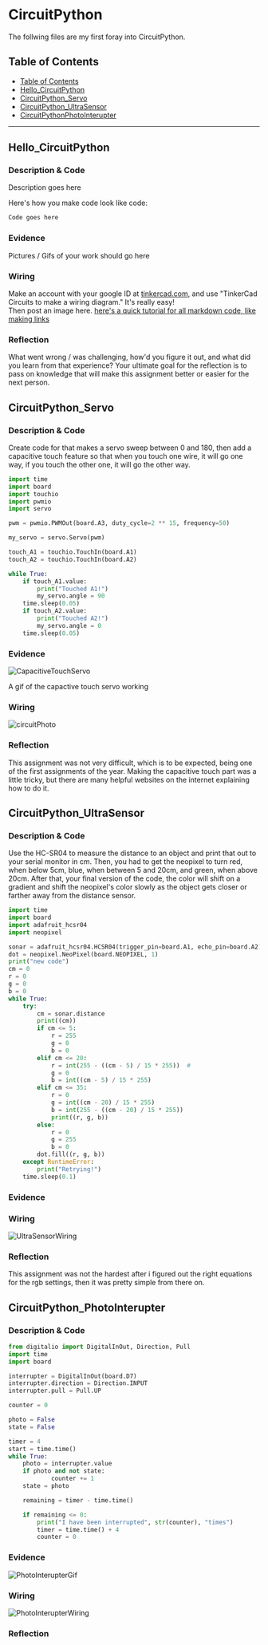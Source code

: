 # CircuitPython
 The follwing files are my first foray into CircuitPython.
## Table of Contents
* [Table of Contents](#TableOfContents)
* [Hello_CircuitPython](#Hello_CircuitPython)
* [CircuitPython_Servo](#CircuitPython_Servo)
* [CircuitPython_UltraSensor](#CircuitPython_UltraSensor)
* [CircuitPythonPhotoInterupter](#CircuitPython_PhotoInterupter)
---

## Hello_CircuitPython

### Description & Code
Description goes here

Here's how you make code look like code:

```python
Code goes here

```


### Evidence
Pictures / Gifs of your work should go here

### Wiring
Make an account with your google ID at [tinkercad.com](https://www.tinkercad.com/learn/circuits), and use "TinkerCad Circuits to make a wiring diagram."  It's really easy!  
Then post an image here.   [here's a quick tutorial for all markdown code, like making links](https://www.markdownguide.org/basic-syntax/)

### Reflection
What went wrong / was challenging, how'd you figure it out, and what did you learn from that experience?  Your ultimate goal for the reflection is to pass on knowledge that will make this assignment better or easier for the next person.




## CircuitPython_Servo

### Description & Code
Create code for that makes a servo sweep between 0 and 180, then add a capacitive touch feature so that when you touch one wire, it will go one way, if you touch the other one, it will go the other way.

```python
import time
import board
import touchio
import pwmio
import servo

pwm = pwmio.PWMOut(board.A3, duty_cycle=2 ** 15, frequency=50)

my_servo = servo.Servo(pwm)

touch_A1 = touchio.TouchIn(board.A1)
touch_A2 = touchio.TouchIn(board.A2)

while True:
    if touch_A1.value:
        print("Touched A1!")
        my_servo.angle = 90
    time.sleep(0.05)
    if touch_A2.value:
        print("Touched A2!")
        my_servo.angle = 0
    time.sleep(0.05)
```

### Evidence
 ![CapacitiveTouchServo](/Images/Gifs/ezgif.com-gif-maker.gif)
 
 A gif of the capactive touch servo working
### Wiring
 ![circuitPhoto](/Images/CapaServo.png)
### Reflection
This assignment was not very difficult, which is to be expected, being one of the first assignments of the year. Making the capacitive touch part was a little tricky, but there are many helpful websites on the internet explaining how to do it.

## CircuitPython_UltraSensor

### Description & Code
Use the HC-SR04 to measure the distance to an object and print that out to your serial monitor in cm. Then, you had to get the neopixel to turn red, when below 5cm, blue, when between 5 and 20cm, and green, when above 20cm. After that, your final version of the code, the color will shift on a gradient and shift the neopixel's color slowly as the object gets closer or farther away from the distance sensor.

```python
import time
import board
import adafruit_hcsr04
import neopixel

sonar = adafruit_hcsr04.HCSR04(trigger_pin=board.A1, echo_pin=board.A2)
dot = neopixel.NeoPixel(board.NEOPIXEL, 1)
print("new code")
cm = 0
r = 0
g = 0
b = 0
while True:
    try:
        cm = sonar.distance
        print((cm))
        if cm <= 5:
            r = 255
            g = 0
            b = 0
        elif cm <= 20:
            r = int(255 - ((cm - 5) / 15 * 255))  #
            g = 0
            b = int((cm - 5) / 15 * 255)
        elif cm <= 35:
            r = 0
            g = int((cm - 20) / 15 * 255)
            b = int(255 - ((cm - 20) / 15 * 255))
            print((r, g, b))
        else:
            r = 0
            g = 255
            b = 0
        dot.fill((r, g, b))
    except RuntimeError:
        print("Retrying!")
    time.sleep(0.1)
```
### Evidence

### Wiring
![UltraSensorWiring](/Images/UltraSensorPhoto.png)
### Reflection 
This assignment was not the hardest after i figured out the right equations for the rgb settings, then it was pretty simple from there on. 

## CircuitPython_PhotoInterupter

### Description & Code

```python
from digitalio import DigitalInOut, Direction, Pull
import time
import board

interrupter = DigitalInOut(board.D7)
interrupter.direction = Direction.INPUT
interrupter.pull = Pull.UP

counter = 0

photo = False
state = False

timer = 4
start = time.time()
while True:
    photo = interrupter.value
    if photo and not state:
            counter += 1
    state = photo

    remaining = timer - time.time()

    if remaining <= 0:
        print("I have been interrupted", str(counter), "times")
        timer = time.time() + 4
        counter = 0
```

### Evidence
![PhotoInterupterGif](/Images/Gifs/PhotoInterupter_gif.gif)
### Wiring 
![PhotoInterupterWiring](/Images/PhotoInterupterPhoto.png)
### Reflection
